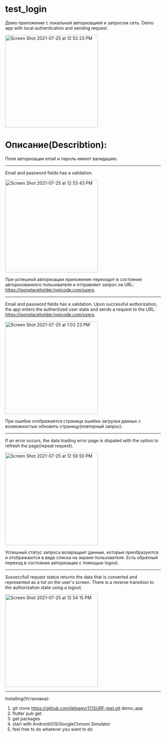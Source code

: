 # test_login

Демо приложение с локальной авторизацией и запросом сеть.
Demo app with local authentication and sending request.

<img width="300" alt="Screen Shot 2021-07-25 at 12 53 23 PM" src="https://user-images.githubusercontent.com/74770909/126895177-d582e849-3e43-4128-83d7-6f0edbd044d5.png">

# Описание(Describtion):

Поля авторизации email и пароль имеют валидацию.
_______________________________________________
Email and password fields has a validation.
    
<img width="300" alt="Screen Shot 2021-07-25 at 12 53 43 PM" src="https://user-images.githubusercontent.com/74770909/126895195-8f4de3c4-637e-4021-b464-d8be12667e79.png">
    
При успешной авторизации приложение переходит в состояние авторизованного пользователя и отправляет запрос на URL: https://jsonplaceholder.typicode.com/users.
_______________________________________________
Email and password fields has a validation. Upon successful authorization, the app enters the authentized user state and sends a request to the URL: https://jsonplaceholder.typicode.com/users.

<img width="300" alt="Screen Shot 2021-07-25 at 1 03 23 PM" src="https://user-images.githubusercontent.com/74770909/126895370-0779d6a3-23b8-4ab5-aaa7-8d39734fa5a4.png">
       
При ошибке отображается страница ошибки загрузки данных с возможностью обновить страницу(повторный запрос).
_______________________________________________
If an error occurs, the data loading error page is dispaled with the option to refresh the page(repeat request).
    
<img width="300" alt="Screen Shot 2021-07-25 at 12 59 50 PM" src="https://user-images.githubusercontent.com/74770909/126895242-18d5f4e6-d096-44a3-b066-5d0f4ce1d00c.png">
           
Успешный статус запроса возвращает данные, которые преобразуются и отображаются в виде списка на экране пользователя. Есть обратный переход в состояние авторизации с помощью logout.
_______________________________________________
Susseccfull request status returns the data that is converted and represented as a list on the user's screen. There is a reverse transition to the authorization state using a logout.
    
<img width="300" alt="Screen Shot 2021-07-25 at 12 54 15 PM" src="https://user-images.githubusercontent.com/74770909/126895221-b0ae9ae8-f107-49f8-ae23-7b0cb6ababd3.png">

__________________________________________

Installing(Установка):
1. git clone https://github.com/lelsweyr17/SURF-test.git demo_app
2. flutter pub get
3. get packages
4. start with Android/iOS/GoogleChroom Simulator
5. feel free to do whatever you want to do
